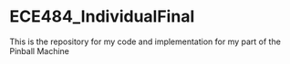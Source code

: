 # ECE484_IndividualFinal
This is the repository for my code and implementation for my part of the Pinball Machine
